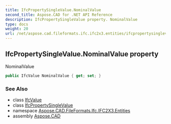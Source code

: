 ```yaml
---
title: IfcPropertySingleValue.NominalValue
second_title: Aspose.CAD for .NET API Reference
description: IfcPropertySingleValue property. NominalValue
type: docs
weight: 20
url: /net/aspose.cad.fileformats.ifc.ifc2x3.entities/ifcpropertysinglevalue/nominalvalue/
---
```

## IfcPropertySingleValue.NominalValue property

NominalValue

```csharp
public IfcValue NominalValue { get; set; }
```

### See Also

* class [IfcValue](../../../aspose.cad.fileformats.ifc.ifc2x3.types/ifcvalue/)
* class [IfcPropertySingleValue](../)
* namespace [Aspose.CAD.FileFormats.Ifc.IFC2X3.Entities](../../ifcpropertysinglevalue/)
* assembly [Aspose.CAD](../../../)


